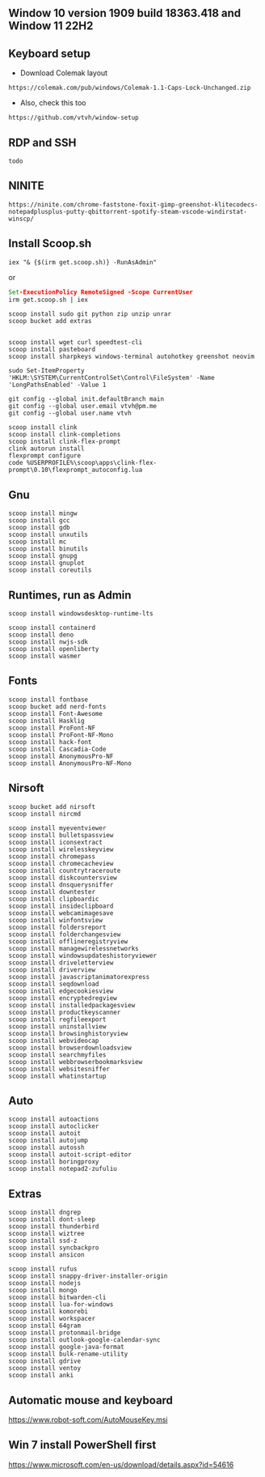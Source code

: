 Window 10 version 1909 build 18363.418
and Window 11 22H2
--------------------------------------

## Keyboard setup
- Download Colemak layout
```
https://colemak.com/pub/windows/Colemak-1.1-Caps-Lock-Unchanged.zip
```
- Also, check this too
```
https://github.com/vtvh/window-setup
```

## RDP and SSH
`todo`

## NINITE
`https://ninite.com/chrome-faststone-foxit-gimp-greenshot-klitecodecs-notepadplusplus-putty-qbittorrent-spotify-steam-vscode-windirstat-winscp/`

## Install Scoop.sh
`iex "& {$(irm get.scoop.sh)} -RunAsAdmin"`

or

```cmd
Set-ExecutionPolicy RemoteSigned -Scope CurrentUser
irm get.scoop.sh | iex
```
```
scoop install sudo git python zip unzip unrar
scoop bucket add extras


scoop install wget curl speedtest-cli
scoop install pasteboard
scoop install sharpkeys windows-terminal autohotkey greenshot neovim

sudo Set-ItemProperty 'HKLM:\SYSTEM\CurrentControlSet\Control\FileSystem' -Name 'LongPathsEnabled' -Value 1
```
```
git config --global init.defaultBranch main
git config --global user.email vtvh@pm.me
git config --global user.name vtvh
```
```
scoop install clink
scoop install clink-completions
scoop install clink-flex-prompt
clink autorun install
flexprompt configure
code %USERPROFILE%\scoop\apps\clink-flex-prompt\0.10\flexprompt_autoconfig.lua
```

## Gnu
```
scoop install mingw
scoop install gcc
scoop install gdb
scoop install unxutils
scoop install mc
scoop install binutils
scoop install gnupg
scoop install gnuplot
scoop install coreutils
```


## Runtimes, run as Admin
```
scoop install windowsdesktop-runtime-lts

scoop install containerd
scoop install deno
scoop install nwjs-sdk
scoop install openliberty
scoop install wasmer
```

## Fonts
```
scoop install fontbase
scoop bucket add nerd-fonts
scoop install Font-Awesome
scoop install Hasklig
scoop install ProFont-NF
scoop install ProFont-NF-Mono
scoop install hack-font
scoop install Cascadia-Code
scoop install AnonymousPro-NF
scoop install AnonymousPro-NF-Mono
```

## Nirsoft
```
scoop bucket add nirsoft
scoop install nircmd

scoop install myeventviewer
scoop install bulletspassview
scoop install iconsextract
scoop install wirelesskeyview
scoop install chromepass
scoop install chromecacheview
scoop install countrytraceroute
scoop install diskcountersview
scoop install dnsquerysniffer
scoop install downtester
scoop install clipboardic
scoop install insideclipboard
scoop install webcamimagesave
scoop install winfontsview
scoop install foldersreport
scoop install folderchangesview
scoop install offlineregistryview
scoop install managewirelessnetworks
scoop install windowsupdateshistoryviewer
scoop install driveletterview
scoop install driverview
scoop install javascriptanimatorexpress
scoop install seqdownload
scoop install edgecookiesview
scoop install encryptedregview
scoop install installedpackagesview
scoop install productkeyscanner
scoop install regfileexport
scoop install uninstallview
scoop install browsinghistoryview
scoop install webvideocap
scoop install browserdownloadsview
scoop install searchmyfiles
scoop install webbrowserbookmarksview
scoop install websitesniffer
scoop install whatinstartup
```


## Auto
```
scoop install autoactions
scoop install autoclicker
scoop install autoit
scoop install autojump
scoop install autossh
scoop install autoit-script-editor
scoop install boringproxy
scoop install notepad2-zufuliu
```

## Extras
```
scoop install dngrep
scoop install dont-sleep
scoop install thunderbird
scoop install wiztree
scoop install ssd-z
scoop install syncbackpro
scoop install ansicon

scoop install rufus
scoop install snappy-driver-installer-origin
scoop install nodejs
scoop install mongo
scoop install bitwarden-cli
scoop install lua-for-windows
scoop install komorebi
scoop install workspacer
scoop install 64gram
scoop install protonmail-bridge
scoop install outlook-google-calendar-sync
scoop install google-java-format
scoop install bulk-rename-utility
scoop install gdrive
scoop install ventoy
scoop install anki
```

## Automatic mouse and keyboard
https://www.robot-soft.com/AutoMouseKey.msi

## Win 7 install PowerShell first
https://www.microsoft.com/en-us/download/details.aspx?id=54616
